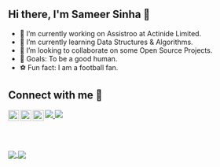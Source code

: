 ## Hi there, I'm Sameer Sinha 👋

- 🔭  I’m currently working on Assistroo at Actinide Limited.
- 🌱 I’m currently learning Data Structures & Algorithms.
- 👯 I’m looking to collaborate on some Open Source Projects.
- 🥅 Goals: To be a good human.
- ⚽ Fun fact: I am a football fan.


## Connect with me :ghost:

<a href="mailto:sameer.882000@gmail.com">
  <img align="left" alt="Sameer's Email" width="22px" src="https://cdn.jsdelivr.net/npm/simple-icons@3.7.0/icons/gmail.svg" />
</a>

<a href="https://www.linkedin.com/in/sameer-sinha-4b3a40174/">
  <img src="https://img.shields.io/badge/linkedin%20-%230077B5.svg?&style=for-the-badge&logo=linkedin&logoColor=white"/>
</a>

<a href="https://instagram.com/mai_hoon_sameer/">
  <img src="https://img.shields.io/badge/mai_hoon_sameer%20-%23E4405F.svg?&style=for-the-badge&logo=Instagram&logoColor=white"/>
</a>


<a href="https://www.facebook.com/sameersinha2000">
  <img align="left" alt="Sameer's Facebook" width="22px" src="https://cdn.jsdelivr.net/npm/simple-icons@v3/icons/facebook.svg" />
</a>

<a href="https://twitter.com/mai_hoon_sameer?s=09">
  <img align="left" alt="Sameer's Twitter" width="22px" src="https://cdn.jsdelivr.net/npm/simple-icons@v3/icons/twitter.svg" />
</a>

<br></br>

<a href="https://github.com/sameer882000">
<img align="center" src="https://github-readme-stats.vercel.app/api?username=sameer882000&theme=radical&show_icons=true&count_private=true&hide_border=true&line_height=25" />
</a>


<a href="https://github.com/sameer882000">
  <img align="center" src="https://github-readme-stats.vercel.app/api/top-langs/?username=sameer882000&theme=radical " />
</a>



